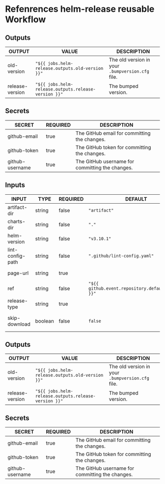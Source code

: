 # Refenrences helm-release reusable Workflow
## Outputs

<!-- AUTO-DOC-OUTPUT:START - Do not remove or modify this section -->

|     OUTPUT      |                        VALUE                         |                   DESCRIPTION                    |
|-----------------|------------------------------------------------------|--------------------------------------------------|
|   old-version   |   `"${{ jobs.helm-release.outputs.old-version }}"`   | The old version in your `.bumpversion.cfg` file. |
| release-version | `"${{ jobs.helm-release.outputs.release-version }}"` |               The bumped version.                |

<!-- AUTO-DOC-OUTPUT:END -->
## Secrets

<!-- AUTO-DOC-SECRETS:START - Do not remove or modify this section -->

|     SECRET      | REQUIRED |                   DESCRIPTION                   |
|-----------------|----------|-------------------------------------------------|
|  github-email   |   true   |  The GitHub email for committing the changes.   |
|  github-token   |   true   |  The GitHub token for committing the changes.   |
| github-username |   true   | The GitHub username for committing the changes. |

<!-- AUTO-DOC-SECRETS:END -->
## Inputs

<!-- AUTO-DOC-INPUT:START - Do not remove or modify this section -->

|      INPUT       |  TYPE   | REQUIRED |                      DEFAULT                      |                                                        DESCRIPTION                                                         |
|------------------|---------|----------|---------------------------------------------------|----------------------------------------------------------------------------------------------------------------------------|
|   artifact-dir   | string  |  false   |                   `"artifact"`                    |                        Directory inside `charts-dir` for preparation of the GitHub pages artifact.                         |
|    charts-dir    | string  |  false   |                       `"."`                       |                            The directory containing the Helm chart and `.bumpversion.cfg` file.                            |
|   helm-version   | string  |  false   |                    `"v3.10.1"`                    |                                                     The Helm version.                                                      |
| lint-config-path | string  |  false   |           `".github/lint-config.yaml"`            | The path to the lint configuration file (See https://github.com/helm/chart-testing/blob/main/pkg/config/test_config.yaml). |
|     page-url     | string  |   true   |                                                   |                                     URL to the GitHub pages website of the repository.                                     |
|       ref        | string  |  false   | `"${{ github.event.repository.default_branch }}"` |                                          The ref name to checkout the repository.                                          |
|   release-type   | string  |   true   |                                                   |                                       Scope of the release (major, minor or patch).                                        |
|  skip-download   | boolean |  false   |                      `false`                      |   Skip downloading index.yaml and previous Chart versions from GitHub pages. (To be used during setup of this workflow)    |

<!-- AUTO-DOC-INPUT:END -->
## Outputs

<!-- AUTO-DOC-OUTPUT:START - Do not remove or modify this section -->

|     OUTPUT      |                        VALUE                         |                   DESCRIPTION                    |
|-----------------|------------------------------------------------------|--------------------------------------------------|
|   old-version   |   `"${{ jobs.helm-release.outputs.old-version }}"`   | The old version in your `.bumpversion.cfg` file. |
| release-version | `"${{ jobs.helm-release.outputs.release-version }}"` |               The bumped version.                |

<!-- AUTO-DOC-OUTPUT:END -->
## Secrets

<!-- AUTO-DOC-SECRETS:START - Do not remove or modify this section -->

|     SECRET      | REQUIRED |                   DESCRIPTION                   |
|-----------------|----------|-------------------------------------------------|
|  github-email   |   true   |  The GitHub email for committing the changes.   |
|  github-token   |   true   |  The GitHub token for committing the changes.   |
| github-username |   true   | The GitHub username for committing the changes. |

<!-- AUTO-DOC-SECRETS:END -->
